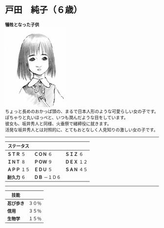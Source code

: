 # 戸田　純子（６歳）    
**犠牲となった子供**  
![](..\003_Picture\07_戸田_純子.gif)  
ちょっと長めのおかっぱ頭の、まるで日本人形のような可愛らしい女の子です。ぽちゃりと丸いほっぺと、いつも潤んだような目をしています。  
彼女も、坂井秀人と同様、火垂祭で緒締役に就きます。  
活発な坂井秀人とは対照的に、とてもおとなしく人見知りの激しい女の子です。  
  
  
---  

ステータス|||  
-|-|-|  
**ＳＴＲ** ５|**ＣＯＮ** ６|**ＳＩＺ** ６|  
**ＩＮＴ** ８|**ＰＯＷ** ９|**ＤＥＸ** １２|  
**ＡＰＰ** １５|**ＥＤＵ** ５|**ＳＡＮ** ４５|  
**耐久力** ６|**ＤＢ** －１Ｄ６|  
  
---  

技能||  
-|-|  
**忍び歩き**|３０％|  
**信用**|３５％|  
**生物学**|１５％|  
